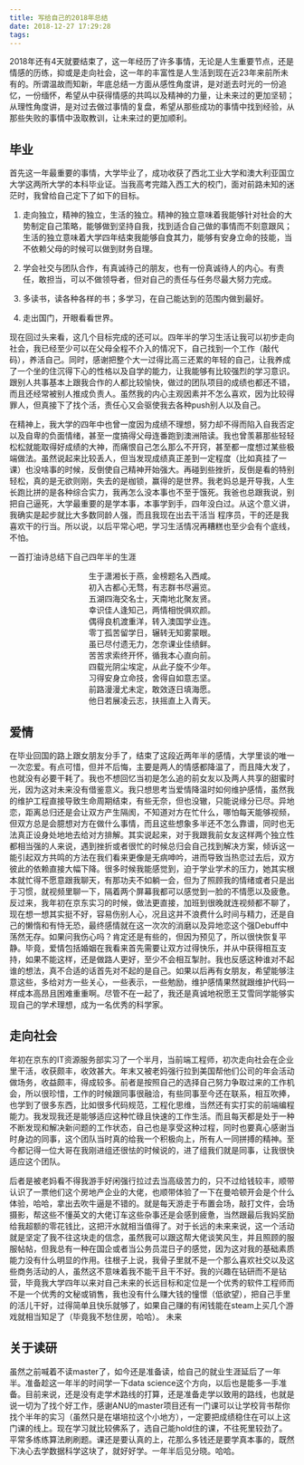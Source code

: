 ```yaml
---
title: 写给自己的2018年总结
date: 2018-12-27 17:29:28
tags:
---
```


2018年还有4天就要结束了，这一年经历了许多事情，无论是人生重要节点，还是情感的历练，抑或是走向社会，这一年的丰富性是人生活到现在近23年来前所未有的。所谓温故而知新，年底总结一方面从感性角度讲，是对逝去时光的一份追忆，一份缅怀，希望从中获得情感的共鸣以及精神的力量，让未来过的更加坚韧；从理性角度讲，是对过去做过事情的复盘，希望从那些成功的事情中找到经验，从那些失败的事情中汲取教训，让未来过的更加顺利。

<!--more-->

## 毕业

首先这一年最重要的事情，大学毕业了，成功收获了西北工业大学和澳大利亚国立大学这两所大学的本科毕业证。当我高考完踏入西工大的校门，面对前路未知的迷茫时，我曾给自己定下了如下的目标。

1. 走向独立，精神的独立，生活的独立。精神的独立意味着我能够针对社会的大势制定自己策略，能够做到坚持自我，找到适合自己做的事情而不刻意跟风；生活的独立意味着大学四年结束我能够自食其力，能够有安身立命的技能，当不依赖父母的时候可以做到财务自理。

2. 学会社交与团队合作，有真诚待己的朋友，也有一份真诚待人的内心。有责任，敢担当，可以不做领导者，但对自己的责任与任务尽最大努力完成。

3. 多读书，读各种各样的书；多学习，在自己能达到的范围内做到最好。

4. 走出国门，开眼看看世界。

现在回过头来看，这几个目标完成的还可以。四年半的学习生活让我可以初步走向社会，我已经至少可以在父母全程不介入的情况下，自己找到一个工作（敲代码），养活自己。同时，感谢把整个大一过得比高三还累的年轻的自己，让我养成了一个坐的住沉得下心的性格以及自学的能力，让我能够有比较强烈的学习意识。跟别人共事基本上跟我合作的人都比较愉快，做过的团队项目的成绩也都还不错，而且还经常被别人推成负责人。虽然我的内心主观因素并不怎么喜欢，因为比较得罪人，但真接下了找个活，责任心又会驱使我去各种push别人以及自己。

在精神上，我大学的四年中也曾一度因为成绩不理想，努力却不得而陷入自我否定以及自卑的负面情绪，甚至一度搞得父母连番跑到澳洲陪读。我也曾羡慕那些轻轻松松就能取得好成绩的大神，而痛恨自己怎么那么不开窍，甚至都一度想过某些极端做法。虽然说起来比较丢人，但当发现成绩真正差到一定程度（比如真挂了一课）也没啥事的时候，反倒使自己精神开始强大。再碰到些挫折，反倒是看的特别轻松，真的是无欲则刚，失去的是枷锁，赢得的是世界。我老妈总是开导我，人生长跑比拼的是各种综合实力，我再怎么没本事也不至于饿死。我爸也总跟我说，别把自己逼死，大学最重要的是学本事，本事学到手，四年没白过。从这个意义讲，我确实是起步就比大多数同龄人强，而且我现在出去干活当 程序员，干的还是我喜欢干的行当。所以说，以后平常心吧，学习生活情况再糟糕也至少会有个底线，不怕。

一首打油诗总结下自己四年半的生涯

<center>
    生于潇湘长于燕，金榜题名入西咸。<br />
    初入古都心无骛，有志群书尽遍览。<br />
    五湖四海交名士，天南地北聚友贤。<br />
    幸识佳人逢知己，两情相悦俱欢颜。<br />
    偶得良机渡重洋，转入澳国学业连。<br />
    零丁孤苦留学日，辗转无知雾蒙眼。<br />
    虽已尽付遗无力，怎奈课业佳绩鲜。<br />
    苦苦求索终开怀，循我本心直向前。<br />
    四载光阴尘埃定，从此子旋不少年。<br />
    习得安身立命技，舍得自如意志坚。<br />
    前路漫漫尤未定，敢效逐日填海愿。<br />
    他日若展凌云志，扶摇直上入青天。
</center>

## 爱情

在毕业回国的路上跟女朋友分手了，结束了这段近两年半的感情，大学里谈的唯一一次恋爱。有点可惜，但并不后悔，主要是两人的情感都降温了，而且降大发了，也就没有必要干耗了。我也不想回忆当初是怎么追的前女友以及两人共享的甜蜜时光，因为这对未来没有借鉴意义。我只想思考当爱情降温时如何维护感情，虽然我的维护工程直接导致生命周期结束，有些无奈，但也没辙，只能说缘分已尽。异地恋，距离总归还是会让双方产生隔阂，不知道对方在忙什么，哪怕每天能够视频，但双方总是会臆想对方在做什么事情，而且这些想象多半还不怎么靠谱，同时也无法真正设身处地地去给对方排解。其实说起来，对于我跟我前女友这样两个独立性都相当强的人来说，遇到挫折或者很忙的时候总归会自己找到解决方案，倾诉这一能引起双方共鸣的方法在我们看来更像是无病呻吟，进而导致当热恋过去后，双方彼此的依赖直接大幅下降。很多时候我能感觉到，迫于学业学术的压力，她其实根本就忙得不愿意跟我聊天，有那功夫不如躺一会，但为了照顾我的情绪或者只是出于习惯，就视频里聊一下，隔着两个屏幕我都可以感觉到一脸的不情愿以及疲惫。反过来，我年初在京东实习的时候，做法更直接，加班到很晚就连视频都不聊了，现在想一想其实挺不好，容易伤别人心，况且这并不浪费什么时间与精力，还是自己的懒惰和有恃无恐，最终感情就在这一次次的消磨以及异地恋这个强Debuff中荡然无存。如果问我伤心吗？肯定还是有些的，但因为预见了，所以很快恢复平静。毕竟，爱情包括婚姻在我看来首先需要让双方过得快乐，并从中获得相互支持，如果不能这样，还是做路人更好，至少不会相互掣肘。我也反感这种谁对不起谁的想法，真不合适的话首先对不起的是自己。如果以后再有女朋友，希望能够注意这些，多给对方一些关心，一些表示，一些勉励，维护感情果然就跟维护代码一样成本高昂且困难重重啊。尽管不在一起了，我还是真诚地祝愿王艾雪同学能够实现自己的学术理想，成为一名优秀的科学家。

## 走向社会

年初在京东的IT资源服务部实习了一个半月，当前端工程师，初次走向社会在企业里干活，收获颇丰，收效甚大。年末又被老妈强行拉到美国帮他们公司的年会活动做场务，收益颇丰，得成较多。前者是按照自己的选择自己努力争取过来的工作机会，所以很珍惜，工作的时候跟同事很融洽，有些同事至今还在联系，相互吹捧，也学到了很多东西，比如很多代码规范，工程化思维，当然还有实打实的前端编程能力。我发现我还是能够适应这种忙碌且快速的工作生活。而且每天都是处于一种不断发现和解决新问题的工作状态，自己也是享受这种过程，同时也要真心感谢当时身边的同事，这个团队当时真的给我一个积极向上，所有人一同拼搏的精神。至今都记得一位大哥在我刚进组还很怯的时候说的，进了组我们就是同事，让我很快适应这个团队。

后者是被老妈看不得我游手好闲强行拉过去当高级苦力的，只不过给钱较丰，顺带认识了一票他们这个房地产企业的大佬，也顺带体验了一下在曼哈顿开会是个什么体验，哈哈，拿出去吹牛逼是不错的。就是每天游走于布置会场，敲打文件，会场摄影，帮这些不懂英文的大佬订车这些杂事还是会感到疲惫，当然跟最后我妈奖励给我超额的零花钱比，这把汗水就相当值得了。对于长远的未来来说，这一个活动就是坚定了我不往这块走的信念，虽然我可以跟这帮大佬谈笑风生，并且照顾的服服帖帖，但我总有一种在国企或者当公务员混日子的感觉，因为这对我的基础素质能力没有什么明显的作用。往根子上说，我骨子里就不是一个那么喜欢社交以及这些商务活动的人，虽然这不意味着我不能干且干不好。我的兴趣在钻研而不是钻营，毕竟我大学四年以来对自己未来的长远目标和定位是一个优秀的软件工程师而不是一个优秀的文秘或销售，我也没有什么赚大钱的憧憬（低欲望），把自己手里的活儿干好，过得简单且快乐就够了，如果自己赚的有闲钱能在steam上买几个游戏就相当知足了（毕竟我不愁住房，哈哈）。
未来

## 关于读研

虽然之前喊着不读master了，如今还是准备读，给自己的就业生涯延后了一年半。准备趁这一年半的时间学一下data science这个方向，以后也是能多一手准备。目前来说，还是没有走学术路线的打算，还是准备走学以致用的路线，也就是说一切为了找个好工作，感谢ANU的master项目还有一门课可以让学校背书帮你找个半年的实习（虽然只是在堪培拉这个小地方），一定要把成绩稳住在可以上这门课的线上。现在学习就比较佛系了，选自己能hold住的课，不往死里较劲了。平常多练练算法刷刷题。课还是要认真的上，花那么多钱还是要学真本事的，既然下决心去学数据科学这块了，就好好学。一年半后见分晓。哈哈。
